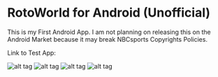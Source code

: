 # RotoWorld for Android (Unofficial)

This is my First Android App. I am not planning on releasing this on the Android Market because it may break NBCsports Copyrights Policies.

Link to Test App: 

![alt tag](http://i.imgur.com/hnJN9vE.png)
![alt tag](http://i.imgur.com/4aPaQRL.png)
![alt tag](http://i.imgur.com/cGPC03m.png)
![alt tag](http://i.imgur.com/5JP7B0f.png)
